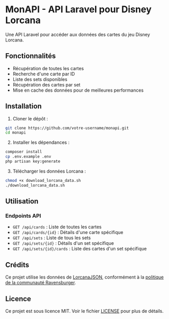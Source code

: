 # MonAPI - API Laravel pour Disney Lorcana

Une API Laravel pour accéder aux données des cartes du jeu Disney Lorcana.

## Fonctionnalités

- Récupération de toutes les cartes
- Recherche d'une carte par ID
- Liste des sets disponibles
- Récupération des cartes par set
- Mise en cache des données pour de meilleures performances

## Installation

1. Cloner le dépôt :
```bash
git clone https://github.com/votre-username/monapi.git
cd monapi
```

2. Installer les dépendances :
```bash
composer install
cp .env.example .env
php artisan key:generate
```

3. Télécharger les données Lorcana :
```bash
chmod +x download_lorcana_data.sh
./download_lorcana_data.sh
```

## Utilisation

### Endpoints API

- `GET /api/cards` : Liste de toutes les cartes
- `GET /api/cards/{id}` : Détails d'une carte spécifique
- `GET /api/sets` : Liste de tous les sets
- `GET /api/sets/{id}` : Détails d'un set spécifique
- `GET /api/sets/{id}/cards` : Liste des cartes d'un set spécifique

## Crédits

Ce projet utilise les données de [LorcanaJSON](https://lorcanajson.org/), conformément à la [politique de la communauté Ravensburger](https://cdn.ravensburger.com/lorcana/community-code-en).

## Licence

Ce projet est sous licence MIT. Voir le fichier [LICENSE](LICENSE) pour plus de détails.
